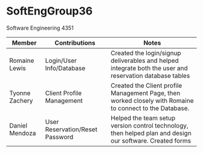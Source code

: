 # SoftEngGroup36
Software Engineering 4351 

| Member | Contributions | Notes |
|---|---|---|
| Romaine Lewis | Login/User Info/Database | Created the login/signup deliverables and helped integrate both the user and reservation database tables   |
| Tyonne Zachery | Client Profile Management | Created the Client profile Management Page, then worked closely with Romaine to connect to the Database. |
| Daniel Mendoza | User Reservation/Reset Password |  Helped the team setup version control technology, then helped plan and design our software. Created forms |
